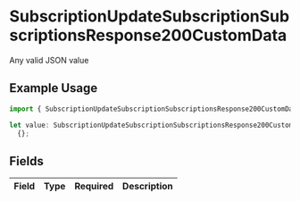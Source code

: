 # SubscriptionUpdateSubscriptionSubscriptionsResponse200CustomData

Any valid JSON value

## Example Usage

```typescript
import { SubscriptionUpdateSubscriptionSubscriptionsResponse200CustomData } from "jani-payments/models/operations";

let value: SubscriptionUpdateSubscriptionSubscriptionsResponse200CustomData =
  {};
```

## Fields

| Field       | Type        | Required    | Description |
| ----------- | ----------- | ----------- | ----------- |